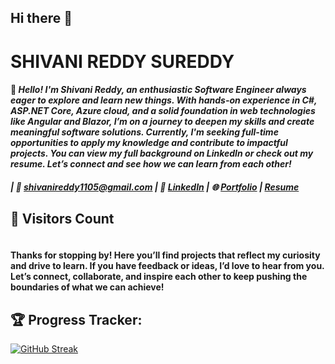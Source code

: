 ## Hi there 👋

# SHIVANI REDDY SUREDDY

#### 🚀 _**Hello!** I'm Shivani Reddy, an enthusiastic Software Engineer always eager to explore and learn new things. With hands-on experience in C#, ASP.NET Core, Azure cloud, and a solid foundation in web technologies like Angular and Blazor, I’m on a journey to deepen my skills and create meaningful software solutions. Currently, I'm seeking full-time opportunities to apply my knowledge and contribute to impactful projects. You can view my full background on LinkedIn or check out my resume. Let’s connect and see how we can learn from each other!_


##### | 📧 [shivanireddy1105@gmail.com](mailto:shivanireddy1105@gmail.com) | 🔗 [LinkedIn](https://www.linkedin.com/in/shivanisureddy/) | 🌐 [Portfolio](https://shivani1105.github.io/) | [Resume](https://github.com/shivani1105/shivani1105/blob/main/Software%20Engineer.pdf) 

## 🌟 Visitors Count

<img src="https://hits.sh/github.com/shivani1105.svg?style=flat-square&label=Visitors&color=blue" alt="" />

#### Thanks for stopping by! Here you’ll find projects that reflect my curiosity and drive to learn. If you have feedback or ideas, I’d love to hear from you. Let’s connect, collaborate, and inspire each other to keep pushing the boundaries of what we can achieve!


## 🏆 Progress Tracker:
[![GitHub Streak](https://streak-stats.demolab.com?user=shivani1105&theme=dark&hide_border=true)](https://git.io/streak-stats)


<!--
**shivani1105/shivani1105** is a ✨ _special_ ✨ repository because its `README.md` (this file) appears on your GitHub profile.

Here are some ideas to get you started:

- 🔭 I’m currently working on ...
- 🌱 I’m currently learning ...
- 👯 I’m looking to collaborate on ...
- 🤔 I’m looking for help with ...
- 💬 Ask me about ...
- 📫 How to reach me: ...
- 😄 Pronouns: ...
- ⚡ Fun fact: ...
-->

